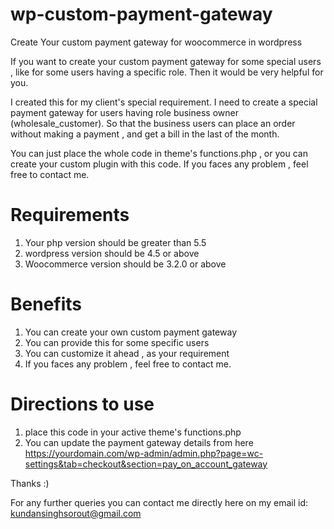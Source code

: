# wp-custom-payment-gateway
Create Your custom payment gateway for woocommerce in wordpress


If you want to create your custom payment gateway for some special users , like for some users having a specific role. Then it would be very helpful for you.

I created this for my client's special requirement. I need to create a special payment gateway for users having role business owner (wholesale_customer). So that the business users can place an order without making a payment , and get a bill in the last of the month.

You can just place the whole code in theme's functions.php , or you can create your custom plugin with this code.
If you faces any problem , feel free to contact me.

# Requirements
1. Your php version should be greater than 5.5
2. wordpress version should be 4.5 or above
3. Woocommerce version should be 3.2.0 or above

# Benefits
1. You can create your own custom payment gateway
2. You can provide this for some specific users
3. You can customize it ahead , as your requirement
4. If you faces any problem , feel free to contact me.

# Directions to use
1. place this code in your active theme's functions.php
2. You can update the payment gateway details from here https://yourdomain.com/wp-admin/admin.php?page=wc-settings&tab=checkout&section=pay_on_account_gateway




Thanks :)

For any further queries you can contact me directly here on my email id:  kundansinghsorout@gmail.com

